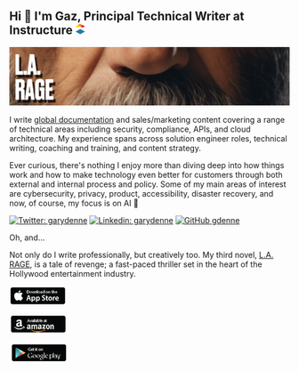 <H2>Hi 👋 I'm Gaz, Principal Technical Writer at Instructure <img src="https://github.com/gdenne/gdenne/blob/main/content/inst_bug.png" alt="Instructure Logo"> </H2> 

<img src="https://github.com/gdenne/gdenne/blob/main/content/la_rage_banner.png" alt="L.A. RAGE, a tale of revenge and a fast-paced thriller set in the heart of the Hollywood entertainment industry.">
<p>I write <a href="https://inst.bid">global documentation</a> and sales/marketing content covering a range of technical areas including security, compliance, APIs, and cloud architecture. My experience spans across solution engineer roles, technical writing, coaching and training, and content strategy. </p>

<p>Ever curious, there's nothing I enjoy more than diving deep into how things work and how to make technology even better for customers through both external and internal process and policy. Some of my main areas of interest are cybersecurity, privacy, product, accessibility, disaster recovery, and now, of course, my focus is on AI 👀 </p>
<p>

[![Twitter: garydenne](https://img.shields.io/twitter/follow/garydenne?style=social)](https://x.com/garydenne)
[![Linkedin: garydenne](https://img.shields.io/badge/-garydenne-blue?style=flat-square&logo=Linkedin&logoColor=white&link=https://www.linkedin.com/in/garydenne/)](https://www.linkedin.com/in/garydenne/)
[![GitHub gdenne](https://img.shields.io/github/followers/gdenne?label=follow&style=social)](https://github.com/gdenne)
</p>

<p>Oh, and...</p>
<p>Not only do I write professionally, but creatively too. My third novel, <a href="https://www.amazon.com/L-RAGE-Gary-Denne-ebook/dp/B0CSXXN9PY?ref_=ast_author_mpb">L.A. RAGE</a>, is a tale of revenge; a fast-paced thriller set in the heart of the Hollywood entertainment industry.</p>
<p><a href="http://books.apple.com/us/book/id6476431291">
    <img src="https://github.com/gdenne/gdenne/blob/main/content/apple.png" alt="Apple Books Logo">
</a>
<p><a href="https://www.amazon.com/L-RAGE-Gary-Denne-ebook/dp/B0CSXXN9PY?ref_=ast_author_mpb">
    <img src="https://github.com/gdenne/gdenne/blob/main/content/amazon.png" alt="Amazon Logo">
</a></p>     
<p><a href="https://play.google.com/store/books/details?id=YtftEAAAQBAJ">
    <img src="https://github.com/gdenne/gdenne/blob/main/content/google.png" alt="Google Play Store Logo">
</a></p>   

